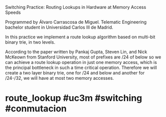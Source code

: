 
Switching Practice: Routing Lookups in Hardware at Memory Access Speeds 

Programmed by Álvaro Carrascosa de Miguel. Telematic Engineering bachelor student in Universidad Carlos III de Madrid.

In this practice we implement a route lookup algorithm based on multi-bit binary trie, in two levels.

According to the paper written by Pankaj Gupta, Steven Lin, and Nick McKeown from Stanford University, most of prefixes are /24 of below so we can achieve a route lookup operation in just one memory access, which is the principal bottleneck in such a time critical operation.
Therefore we will create a two layer binary trie, one for /24 and below and another for /24-/32, we will have at most two memory accesses.
# route_lookup #uc3m #switching #conmutacion
